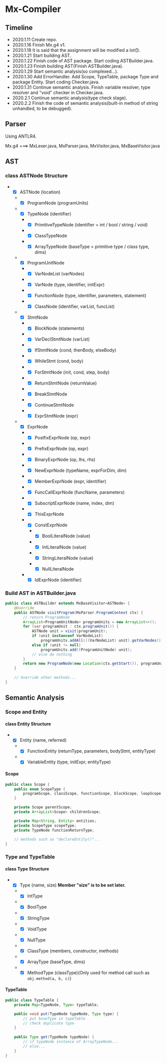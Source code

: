 # Mx-Compiler

## Timeline

* 2020.1.11	Create repo.
* 2020.1.16	Finish Mx.g4 v1.
* 2020.1.18	It is said that the assignment will be modified a lot🙃.
* 2020.1.21	Start building AST.
* 2020.1.22	Finish code of AST package. Start coding ASTBuilder.java.
* 2020.1.23	Finish building AST(Finish ASTBuilder.java).
* 2020.1.29	Start semantic analysis(so complexed...).
* 2020.1.30	Add ErrorHandler. Add Scope, TypeTable, package Type and package Entity. Start coding Checker.java.
* 2020.1.31	Continue semantic analysis. Finish variable resolver, type resolver and "void" checker in Checker.java.
* 2020.2.1	Continue semantic analysis(type check stage).
* 2020.2.2	Finish the code of semantic analysis(built-in method of string unhandled, to be debugged).



## Parser

Using ANTLR4.

Mx.g4 ===> MxLexer.java, MxParser.java, MxVisitor.java, MxBaseVisitor.java



## AST

### class ASTNode Structure

* - [x] ASTNode (location)
  * - [x] ProgramNode (programUnits)
  * - [x] TypeNode (identifier)
    * - [x] PrimitiveTypeNode (identifier = int / bool / string / void)
    * - [x] ClassTypeNode
    * - [x] ArrayTypeNode (baseType = primitive type / class type, dims)
  * - [x] ProgramUnitNode
    * - [x] VarNodeList (varNodes)
    * - [x] VarNode (type, identifier, initExpr)
    * - [x] FunctionNode (type, identifier, parameters, statement)
    * - [x] ClassNode (identifier, varList, funcList)
  * - [x] StmtNode
    * - [x] BlockNode (statements)
    * - [x] VarDeclStmtNode (varList)
    * - [x] IfStmtNode (cond, thenBody, elseBody)
    * - [x] WhileStmt (cond, body)
    * - [x] ForStmtNode (init, cond, step, body)
    * - [x] ReturnStmtNode (returnValue)
    * - [x] BreakStmtNode
    * - [x] ContinueStmtNode
    * - [x] ExprStmtNode (expr)
  * - [x] ExprNode
    * - [x] PostfixExprNode (op, expr)
    * - [x] PrefixExprNode (op, expr)
    * - [x] BinaryExprNode (op, lhs, rhs)
    * - [x] NewExprNode (typeName, exprForDim, dim)
    * - [x] MemberExprNode (expr, identifier)
    * - [x] FuncCallExprNode (funcName, parameters)
    * - [x] SubscriptExprNode (name, index, dim)
    * - [x] ThisExprNode
    * - [x] ConstExprNode
      * - [x] BoolLiteralNode (value)
      * - [x] IntLiteralNode (value)
      * - [x] StringLiteralNode (value)
      * - [x] NullLiteralNode
    * - [x] IdExprNode (identifier)

### Build AST in ASTBuilder.java

```java
public class ASTBuilder extends MxBaseVisitor<ASTNode> {
    @Override
    public ASTNode visitProgram(MxParser.ProgramContext ctx) {
        // return ProgramNode
        ArrayList<ProgramUnitNode> programUnits = new ArrayList<>();
        for (var programUnit : ctx.programUnit()) {
            ASTNode unit = visit(programUnit);
            if (unit instanceof VarNodeList)
                programUnits.addAll(((VarNodeList) unit).getVarNodes());
            else if (unit != null)
                programUnits.add((ProgramUnitNode) unit);
            // else do nothing
        }
        return new ProgramNode(new Location(ctx.getStart()), programUnits);
    }
    
    // Override other methods...
}
```



## Semantic Analysis

### Scope and Entity

#### class Entity Structure

* - [x] Entity (name, referred)
  * - [x] FunctionEntity (returnType, parameters, bodyStmt, entityType)
  * - [x] VariableEntity (type, initExpr, entityType)

#### Scope

```java
public class Scope {
    public enum ScopeType {
        programScope, classScope, functionScope, blockScope, loopScope
    }

    private Scope parentScope;
    private ArrayList<Scope> childrenScope;

    private Map<String, Entity> entities;
    private ScopeType scopeType;
    private TypeNode functionReturnType;
    
    // methods such as "declareEntity()"...
}
```



### Type and TypeTable

#### class Type Structure

* - [x] Type (name, size)			**Member "size" is to be set later.**
  * - [x] IntType
  * - [x] BoolType
  * - [x] StringType
  * - [x] VoidType
  * - [x] NullType
  * - [x] ClassType (members, constructor, methods)
  * - [x] ArrayType (baseType, dims)
  * - [x] MethodType (classType)(Only used for method call such as `obj.method(a, b, c)`)

#### TypeTable

```java
public class TypeTable {
    private Map<TypeNode, Type> typeTable;

    public void put(TypeNode typeNode, Type type) {
        // put baseType in typeTable
        // check duplicate type
    }
    
    public Type get(TypeNode typeNode) {
        // if typeNode instance of ArrayTypeNode...
        // else...
    }
}
```

